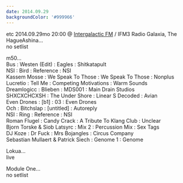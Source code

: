 ```yaml
---
date: 2014.09.29
backgroundColor: '#999966'
---
```


etc 2014.09.29mo 20:00 @ [Intergalactic FM](http://www.intergalacticfm.com/) / IFM3 Radio Galaxia, The HagueAshina...  
no setlist  

m50...  
Bus : Westen (Edit) : Eagles : Shitkatapult  
NSI : Bird : Reference : NSI  
Kassem Mosse : We Speak To Those : We Speak To Those : Nonplus  
Lucretio : Tell Me : Competing Motivations : Warm Sounds  
Dreamlogicc : Blieben : MDS001 : Main Drain Studios  
SHXCXCHCXSH : The Under Shore : Linear S Decoded : Avian  
Even Drones : \[b1\] : 03 : Even Drones  
Och : Bitchslap : \[untitled\] : Autoreply  
NSI : Ring : Reference : NSI  
Roman Flugel : Candy Crack : A Tribute To Klang Club : Unclear  
Bjorn Torske & Siob Latsyrc : Mix 2 : Percussion Mix : Sex Tags  
DJ Koze : Dr Fuck : Mrs Bojangles : Circus Company  
Sebastian Mullaert & Patrick Siech : Genome 1 : Genome  

Lokua...  
live  

Module One...  
no setlist